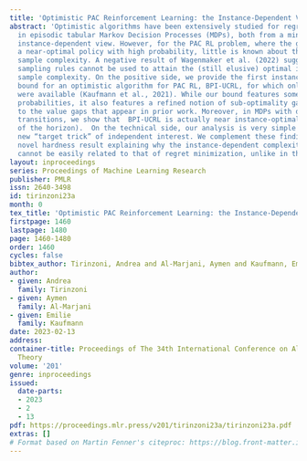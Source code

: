 ```yaml
---
title: 'Optimistic PAC Reinforcement Learning: the Instance-Dependent View'
abstract: 'Optimistic algorithms have been extensively studied for regret minimization
  in episodic tabular Markov Decision Processes (MDPs), both from a minimax and an
  instance-dependent view. However, for the PAC RL problem, where the goal is to identify
  a near-optimal policy with high probability, little is known about their instance-dependent
  sample complexity. A negative result of Wagenmaker et al. (2022) suggests that optimistic
  sampling rules cannot be used to attain the (still elusive) optimal instance-dependent
  sample complexity. On the positive side, we provide the first instance-dependent
  bound for an optimistic algorithm for PAC RL, BPI-UCRL, for which only minimax guarantees
  were available (Kaufmann et al., 2021). While our bound features some minimal visitation
  probabilities, it also features a refined notion of sub-optimality gap compared
  to the value gaps that appear in prior work. Moreover, in MDPs with deterministic
  transitions, we show that  BPI-UCRL is actually near instance-optimal (up to a factor
  of the horizon).  On the technical side, our analysis is very simple thanks to a
  new “target trick” of independent interest. We complement these findings with a
  novel hardness result explaining why the instance-dependent complexity of PAC RL
  cannot be easily related to that of regret minimization, unlike in the minimax regime. '
layout: inproceedings
series: Proceedings of Machine Learning Research
publisher: PMLR
issn: 2640-3498
id: tirinzoni23a
month: 0
tex_title: 'Optimistic PAC Reinforcement Learning: the Instance-Dependent View'
firstpage: 1460
lastpage: 1480
page: 1460-1480
order: 1460
cycles: false
bibtex_author: Tirinzoni, Andrea and Al-Marjani, Aymen and Kaufmann, Emilie
author:
- given: Andrea
  family: Tirinzoni
- given: Aymen
  family: Al-Marjani
- given: Emilie
  family: Kaufmann
date: 2023-02-13
address:
container-title: Proceedings of The 34th International Conference on Algorithmic Learning
  Theory
volume: '201'
genre: inproceedings
issued:
  date-parts:
  - 2023
  - 2
  - 13
pdf: https://proceedings.mlr.press/v201/tirinzoni23a/tirinzoni23a.pdf
extras: []
# Format based on Martin Fenner's citeproc: https://blog.front-matter.io/posts/citeproc-yaml-for-bibliographies/
---
```

